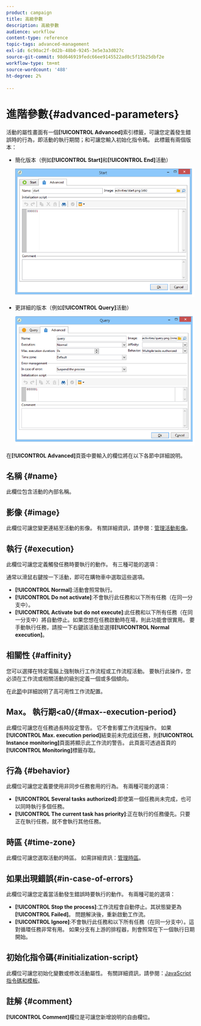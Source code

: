```yaml
---
product: campaign
title: 高級參數
description: 高級參數
audience: workflow
content-type: reference
topic-tags: advanced-management
exl-id: 6c90ac2f-0d2b-48b0-9245-3e5e3a3d027c
source-git-commit: 98d646919fedc66ee9145522ad0c5f15b25dbf2e
workflow-type: tm+mt
source-wordcount: '488'
ht-degree: 2%

---
```


# 進階參數{#advanced-parameters}

活動的屬性畫面有一個&#x200B;**[!UICONTROL Advanced]**&#x200B;索引標籤，可讓您定義發生錯誤時的行為，即活動的執行期間；和可讓您輸入初始化指令碼。 此標籤有兩個版本：

* 簡化版本（例如&#x200B;**[!UICONTROL Start]**&#x200B;和&#x200B;**[!UICONTROL End]**&#x200B;活動）

   ![](assets/wf-advanced-basic.png)

* 更詳細的版本（例如&#x200B;**[!UICONTROL Query]**&#x200B;活動）

   ![](assets/wf-advanced-full.png)

在&#x200B;**[!UICONTROL Advanced]**&#x200B;頁簽中要輸入的欄位將在以下各節中詳細說明。

## 名稱 {#name}

此欄位包含活動的內部名稱。

## 影像 {#image}

此欄位可讓您變更連結至活動的影像。 有關詳細資訊，請參閱：[管理活動影像](../../workflow/using/managing-activity-images.md)。

## 執行 {#execution}

此欄位可讓您定義觸發任務時要執行的動作。 有三種可能的選項：

通常以滑鼠右鍵按一下活動，即可在購物車中選取這些選項。

* **[!UICONTROL Normal]**:活動會照常執行。
* **[!UICONTROL Do not activate]**:不會執行此任務和以下所有任務（在同一分支中）。
* **[!UICONTROL Activate but do not execute]**:此任務和以下所有任務（在同一分支中）將自動停止。如果您想在任務啟動時在場，則此功能會很實用。 要手動執行任務，請按一下右鍵該活動並選擇&#x200B;**[!UICONTROL Normal execution]**。

## 相關性 {#affinity}

您可以選擇在特定電腦上強制執行工作流程或工作流程活動。 要執行此操作，您必須在工作流或相關活動的級別定義一個或多個傾向。

在此[節](../../installation/using/configuring-campaign-server.md#high-availability-workflows-and-affinities)中詳細說明了高可用性工作流配置。


## Max。 執行期&lt;a0/{#max--execution-period}

此欄位可讓您在任務過長時設定警告。 它不會影響工作流程操作。 如果&#x200B;**[!UICONTROL Max. execution period]**&#x200B;結束前未完成該任務，則&#x200B;**[!UICONTROL Instance monitoring]**&#x200B;頁面將顯示此工作流的警告。 此頁面可透過首頁的&#x200B;**[!UICONTROL Monitoring]**&#x200B;標籤存取。

## 行為 {#behavior}

此欄位可讓您定義要使用非同步任務套用的行為。 有兩種可能的選項：

* **[!UICONTROL Several tasks authorized]**:即使第一個任務尚未完成，也可以同時執行多個任務。
* **[!UICONTROL The current task has priority]**:正在執行的任務優先。只要正在執行任務，就不會執行其他任務。

## 時區 {#time-zone}

此欄位可讓您選取活動的時區。 如需詳細資訊：[管理時區](../../workflow/using/managing-time-zones.md)。

## 如果出現錯誤{#in-case-of-errors}

此欄位可讓您定義當活動發生錯誤時要執行的動作。 有兩種可能的選項：

* **[!UICONTROL Stop the process]**:工作流程會自動停止。其狀態變更為&#x200B;**[!UICONTROL Failed]**。 問題解決後，重新啟動工作流。
* **[!UICONTROL Ignore]**:不會執行此任務和以下所有任務（在同一分支中）。這對循環任務非常有用。 如果分支有上游的排程器，則會照常在下一個執行日期開始。

## 初始化指令碼{#initialization-script}

此欄位可讓您初始化變數或修改活動屬性。 有關詳細資訊，請參閱：[JavaScript指令碼和模板](../../workflow/using/javascript-scripts-and-templates.md)。

## 註解 {#comment}

**[!UICONTROL Comment]**&#x200B;欄位是可讓您新增說明的自由欄位。
